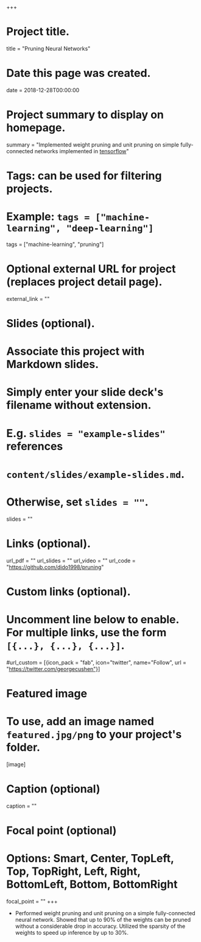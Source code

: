 +++
# Project title.
title = "Pruning Neural Networks"

# Date this page was created.
date = 2018-12-28T00:00:00

# Project summary to display on homepage.
summary = "Implemented weight pruning and unit pruning on simple fully-connected networks implemented in <a href = "https://www.tensorflow.org/" target = "_blank">tensorflow</a>"

# Tags: can be used for filtering projects.
# Example: `tags = ["machine-learning", "deep-learning"]`
tags = ["machine-learning", "pruning"]

# Optional external URL for project (replaces project detail page).
external_link = ""

# Slides (optional).
#   Associate this project with Markdown slides.
#   Simply enter your slide deck's filename without extension.
#   E.g. `slides = "example-slides"` references 
#   `content/slides/example-slides.md`.
#   Otherwise, set `slides = ""`.
slides = ""

# Links (optional).
url_pdf = ""
url_slides = ""
url_video = ""
url_code = "https://github.com/dido1998/pruning"

# Custom links (optional).
#   Uncomment line below to enable. For multiple links, use the form `[{...}, {...}, {...}]`.
#url_custom = [{icon_pack = "fab", icon="twitter", name="Follow", url = "https://twitter.com/georgecushen"}]

# Featured image
# To use, add an image named `featured.jpg/png` to your project's folder. 
[image]
  # Caption (optional)
  caption = ""
  
  # Focal point (optional)
  # Options: Smart, Center, TopLeft, Top, TopRight, Left, Right, BottomLeft, Bottom, BottomRight
  focal_point = ""
+++

<ul>
<li> Performed weight pruning and unit pruning on a simple fully-connected neural network. Showed that up to 90% of the weights can be pruned without a considerable drop in accuracy. Utilized the sparsity of the weights to speed up inference by up to 30%. </li>
</ul>

